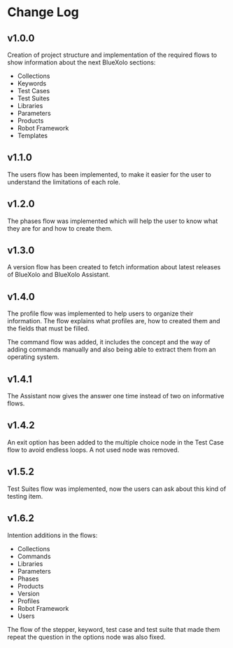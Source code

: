 # Change Log

## v1.0.0

Creation of project structure and implementation of the required flows to show information about the next BlueXolo sections:

* Collections
* Keywords
* Test Cases
* Test Suites
* Libraries
* Parameters
* Products
* Robot Framework
* Templates

## v1.1.0

The users flow has been implemented, to make it easier for the user to understand the limitations of each role.

## v1.2.0

The phases flow was implemented which will help the user to know what they are for and how to create them.

## v1.3.0

A version flow has been created to fetch information about latest releases of BlueXolo and BlueXolo Assistant.

## v1.4.0

The profile flow was implemented to help users to organize their information. The flow explains what profiles are, how to created them and the fields that must be filled.

The command flow was added, it includes the concept and the way of adding commands manually and also being able to extract them from an operating system.

## v1.4.1

The Assistant now gives the answer one time instead of two on informative flows.

## v1.4.2

An exit option has been added to the multiple choice node in the Test Case flow to avoid endless loops. A not used node was removed.

## v1.5.2

Test Suites flow was implemented, now the users can ask about this kind of testing item.

## v1.6.2

Intention additions in the flows:

- Collections
- Commands
- Libraries
- Parameters
- Phases
- Products
- Version
- Profiles
- Robot Framework
- Users

The flow of the stepper, keyword, test case and test suite that made them repeat the question in the options node was also fixed.
